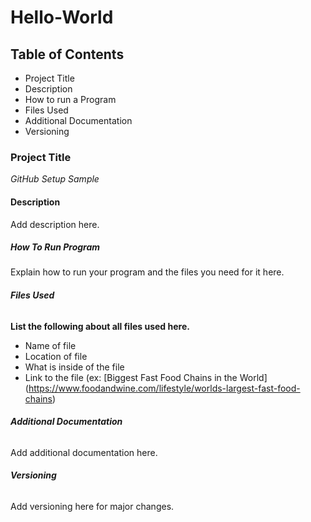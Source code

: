 # Hello-World
## **Table of Contents**
+ Project Title
+ Description
+ How to run a Program
+ Files Used
+ Additional Documentation
+ Versioning
### **Project Title**
*GitHub Setup Sample*
#### **Description**
Add description here.
##### **How To Run Program**
Explain how to run your program and the files you need for it here.
###### **Files Used**
**List the following about all files used here.**
+ Name of file
+ Location of file
+ What is inside of the file
+ Link to the file (ex: [Biggest Fast Food Chains in the World] (https://www.foodandwine.com/lifestyle/worlds-largest-fast-food-chains)
###### **Additional Documentation**
Add additional documentation here.
###### **Versioning**
Add versioning here for major changes.
